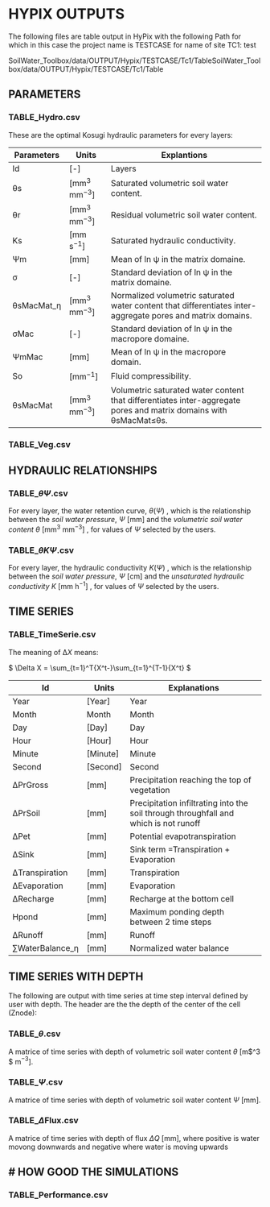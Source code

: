 <script type="text/x-mathjax-config">
    MathJax.Hub.Config({
		     TeX: {
      equationNumbers: {
        autoNumber: "AMS"
      }
    },
      tex2jax: {
        skipTags: ['script', 'noscript', 'style', 'textarea', 'pre'],
        inlineMath: [['$','$']]
      }
    });
  </script>

<script id="MathJax-script" async src="https://cdn.mathjax.org/mathjax/latest/MathJax.js?config=TeX-MML-AM_CHTML"></script>

# HYPIX OUTPUTS

The following files are table output in HyPix with the following Path for which in this case the project name is TESTCASE for name of site TC1: test

SoilWater_Toolbox/data/OUTPUT/Hypix/TESTCASE/Tc1/TableSoilWater_Toolbox/data/OUTPUT/Hypix/TESTCASE/Tc1/Table

## PARAMETERS

### TABLE_Hydro.csv

These are the optimal Kosugi hydraulic parameters for every layers:

| Parameters    | Units                  | Explantions                                                                                                               |
| ------------- | ---------------------- | ------------------------------------------------------------------------------------------------------------------------- |
| Id            | [-]                    | Layers                                                                                                                    |
| θs           | [mm$^3$ mm$^{-3}$] | Saturated volumetric soil water content.                                                                                  |
| θr           | [mm$^3$ mm$^{-3}$] | Residual volumetric soil water content.                                                                                   |
| Ks            | [mm s$^{-1}$]        | Saturated hydraulic conductivity.                                                                                         |
| Ψm           | [mm]                   | Mean of ln ψ in the matrix domaine.                                                                                      |
| σ            | [-]                    | Standard deviation of ln ψ in the matrix domaine.                                                                        |
| θsMacMat\_ƞ | [mm$^3$ mm$^{-3}$] | Normalized volumetric saturated water content that differentiates inter-aggregate pores and matrix domains.               |
| σMac         | [-]                    | Standard deviation of ln ψ in the macropore domaine.                                                                     |
| ΨmMac        | [mm]                   | Mean of ln ψ in the macropore domain.                                                                                    |
| So            | \[mm$^{-1}$\]        | Fluid compressibility.                                                                                                    |
| θsMacMat     | [mm$^3$ mm$^{-3}$] | Volumetric saturated water content that differentiates inter-aggregate pores and matrix domains with θsMacMat$\le$θs. |

### TABLE_Veg.csv

## HYDRAULIC RELATIONSHIPS

### TABLE\_$\theta \Psi$.csv

For every layer, the water retention curve,  $\theta(\Psi)$ , which is the relationship between the *soil water pressure*, $\Psi$ [mm] and the *volumetric soil water content* *θ* [mm$^3$ mm$^{-3}$] , for  values of $\Psi$ selected by the users.

### TABLE\_$\theta K \Psi$.csv

For every layer, the hydraulic conductivity  $K(\Psi)$ , which is the relationship between the *soil water pressure*, $\Psi$ [cm] and the *unsaturated hydraulic conductivity* *K* [mm h$^{-1}$] , for  values of $\Psi$ selected by the users.

## TIME SERIES

### TABLE_TimeSerie.csv

The meaning of Δ*X* means:

$  \Delta X = \sum_{t=1}^T{X^t-}\sum_{t=1}^{T-1}{X^t} $

| Id                 | Units    | Explanations                                                                         |
| ------------------ | -------- | ------------------------------------------------------------------------------------ |
| Year               | [Year]   | Year                                                                                 |
| Month              | Month    | Month                                                                                |
| Day                | [Day]    | Day                                                                                  |
| Hour               | [Hour]   | Hour                                                                                 |
| Minute             | [Minute] | Minute                                                                               |
| Second             | [Second] | Second                                                                               |
| ΔPrGross          | [mm]     | Precipitation reaching the top of vegetation                                         |
| ΔPrSoil           | [mm]    | Precipitation infiltrating into the soil through throughfall and which is not runoff |
| ΔPet              | [mm]   | Potential evapotranspiration                                                         |
| ΔSink             | [mm]   | Sink term =Transpiration + Evaporation                                               |
| ΔTranspiration    | [mm]    | Transpiration                                                                        |
| ΔEvaporation      | [mm]     | Evaporation                                                                          |
| ΔRecharge         | [mm]   | Recharge at the bottom cell                                                          |
| Hpond              | [mm]    | Maximum ponding depth between 2 time steps                                           |
| ΔRunoff           | [mm]   | Runoff                                                                               |
| ∑WaterBalance\_η | [mm]    | Normalized water balance                                                             |

## TIME SERIES WITH DEPTH

The following are output with time series at time step interval defined by user with depth. The header are the the depth of the center of the cell (Znode):

### TABLE\_$\theta$.csv

A matrice of time series with depth of volumetric soil water content $\theta$ [m$^3 $ m$^{-3}$].

### TABLE\_$\Psi$.csv

A matrice of time series with depth of volumetric soil water content $\Psi$ [mm].

### TABLE\_$\Delta$Flux.csv

A matrice of time series with depth of flux $\Delta Q$ [mm], where positive is water movong downwards and negative where water is moving upwards

## # HOW GOOD THE SIMULATIONS

### TABLE_Performance.csv
